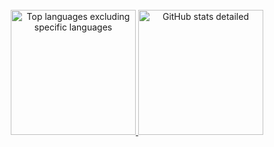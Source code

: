 <div align="center"> 
<br/>
</div>


<div align="center"> 
  <a href="https://github.com/anuraghazra/github-readme-stats">
    <img height="200" src="https://github-readme-stats-git-masterrstaa-rickstaa.vercel.app/api/top-langs/?username=berat02xz&layout=compact&langs_count=6&hide=css,html&count_private=true&hide_border=true&role=owner,collaborator&theme=tokyonight" alt="Top languages excluding specific languages" />
  </a>
  <a href="https://github.com/anuraghazra/github-readme-stats">
    <img height="200" src="https://github-readme-stats-git-masterrstaa-rickstaa.vercel.app/api?username=berat02xz&show_icons=true&count_private=true&line_height=28&hide_border=true&card_width=450&include_all_commits=true&role=owner,collaborator&theme=tokyonight" alt="GitHub stats detailed" />
  </a>
</div>
